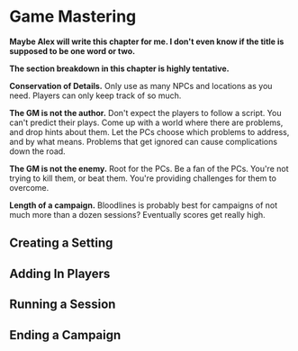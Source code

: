 # Game Mastering

**Maybe Alex will write this chapter for me. I don't even know if the title is supposed to be one word or two.**

**The section breakdown in this chapter is highly tentative.**

**Conservation of Details.** Only use as many NPCs and locations as you need. Players can only keep track of so much.

**The GM is not the author.** Don't expect the players to follow a script. You can't predict their plays. Come up with a world where there are problems, and drop hints about them. Let the PCs choose which problems to address, and by what means. Problems that get ignored can cause complications down the road. 

**The GM is not the enemy.** Root for the PCs. Be a fan of the PCs. You're not trying to kill them, or beat them. You're providing challenges for them to overcome. 

**Length of a campaign.** Bloodlines is probably best for campaigns of not much more than a dozen sessions? Eventually scores get really high. 

## Creating a Setting

## Adding In Players

## Running a Session

## Ending a Campaign
